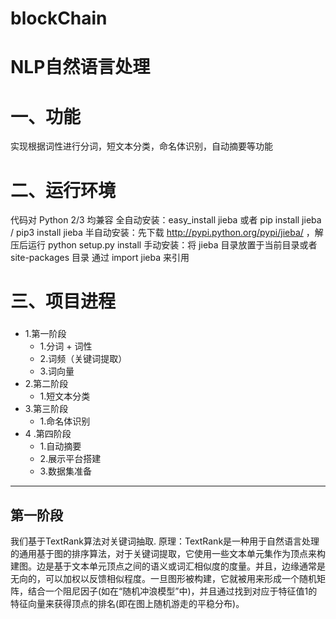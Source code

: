 # blockChain
  NLP自然语言处理
  ====                                                  
# 一、功能
实现根据词性进行分词，短文本分类，命名体识别，自动摘要等功能
# 二、运行环境
代码对 Python 2/3 均兼容
全自动安装：easy_install jieba 或者 pip install jieba / pip3 install jieba
半自动安装：先下载 http://pypi.python.org/pypi/jieba/ ，解压后运行 python setup.py install
手动安装：将 jieba 目录放置于当前目录或者 site-packages 目录
通过 import jieba 来引用
# 三、项目进程
###
- 1.第一阶段
    - 1.分词 + 词性
    - 2.词频（关键词提取）
    - 3.词向量
- 2.第二阶段
    - 1.短文本分类
- 3.第三阶段
    - 1.命名体识别
- 4 .第四阶段
    - 1.自动摘要
    - 2.展示平台搭建
    - 3.数据集准备
------------------------------------------------------------------------------------------------------------------------------------------
## 第一阶段
我们基于TextRank算法对关键词抽取.
原理：TextRank是一种用于自然语言处理的通用基于图的排序算法，对于关键词提取，它使用一些文本单元集作为顶点来构建图。边是基于文本单元顶点之间的语义或词汇相似度的度量。并且，边缘通常是无向的，可以加权以反馈相似程度。一旦图形被构建，它就被用来形成一个随机矩阵，结合一个阻尼因子(如在“随机冲浪模型”中)，并且通过找到对应于特征值1的特征向量来获得顶点的排名(即在图上随机游走的平稳分布)。
